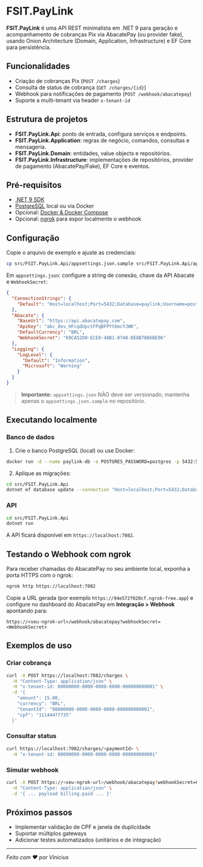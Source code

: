 # FSIT.PayLink

**FSIT.PayLink** é uma API REST minimalista em .NET 9 para geração e acompanhamento de cobranças Pix via AbacatePay (ou provider fake), usando Onion Architecture (Domain, Application, Infrastructure) e EF Core para persistência.

## Funcionalidades

* Criação de cobranças Pix (`POST /charges`)
* Consulta de status de cobrança (`GET /charges/{id}`)
* Webhook para notificações de pagamento (`POST /webhook/abacatepay`)
* Suporte a multi-tenant via header `x-tenant-id`

## Estrutura de projetos

* **FSIT.PayLink.Api**: ponto de entrada, configura serviços e endpoints.
* **FSIT.PayLink.Application**: regras de negócio, comandos, consultas e mensageria.
* **FSIT.PayLink.Domain**: entidades, value objects e repositórios.
* **FSIT.PayLink.Infrastructure**: implementações de repositórios, provider de pagamento (AbacatePay/Fake), EF Core e eventos.

## Pré-requisitos

* [.NET 9 SDK](https://dotnet.microsoft.com/download)
* [PostgreSQL](https://www.postgresql.org/download/) local ou via Docker
* Opcional: [Docker & Docker Compose](https://docs.docker.com/compose/)
* Opcional: [ngrok](https://ngrok.com/) para expor localmente o webhook

## Configuração

Copie o arquivo de exemplo e ajuste as credenciais:

```bash
cp src/FSIT.PayLink.Api/appsettings.json.sample src/FSIT.PayLink.Api/appsettings.json
```

Em `appsettings.json`: configure a string de conexão, chave da API Abacate e `WebhookSecret`:

```json
{
  "ConnectionStrings": {
    "Default": "Host=localhost;Port=5432;Database=paylink;Username=postgres;Password=postgres"
  },
  "Abacate": {
    "BaseUrl": "https://api.abacatepay.com",
    "ApiKey": "abc_dev_HFcqdUpctFPqBFPYt6mcYJWK",
    "DefaultCurrency": "BRL",
    "WebhookSecret": "69CA52D0-ECE8-48B1-8748-DE8B7B86BE96"
  },
  "Logging": {
    "LogLevel": {
      "Default": "Information",
      "Microsoft": "Warning"
    }
  }
}
```

> **Importante:** `appsettings.json` NÃO deve ser versionado; mantenha apenas o `appsettings.json.sample` no repositório.

## Executando localmente

### Banco de dados

1. Crie o banco PostgreSQL (local) ou use Docker:

```bash
docker run -d --name paylink-db -e POSTGRES_PASSWORD=postgres -p 5432:5432 postgres:16
```

2. Aplique as migrações:

```bash
cd src/FSIT.PayLink.Api
dotnet ef database update --connection "Host=localhost;Port=5432;Database=paylink;Username=postgres;Password=postgres"
```

### API

```bash
cd src/FSIT.PayLink.Api
dotnet run
```

A API ficará disponível em `https://localhost:7082`.

## Testando o Webhook com ngrok

Para receber chamadas do AbacatePay no seu ambiente local, exponha a porta HTTPS com o ngrok:

```bash
ngrok http https://localhost:7082
```

Copie a URL gerada (por exemplo `https://94e572f020cf.ngrok-free.app`) e configure no dashboard do AbacatePay em **Integração > Webhook** apontando para:

```
https://<seu-ngrok-url>/webhook/abacatepay?webhookSecret=<WebhookSecret>
```

## Exemplos de uso

### Criar cobrança

```bash
curl -X POST https://localhost:7082/charges \
  -H "Content-Type: application/json" \
  -H "x-tenant-id: 00000000-0000-0000-0000-000000000001" \
  -d '{
    "amount": 15.00,
    "currency": "BRL",
    "tenantId": "00000000-0000-0000-0000-000000000001",
    "cpf": "11144477735"
  }'
```

### Consultar status

```bash
curl https://localhost:7082/charges/<paymentId> \
  -H "x-tenant-id: 00000000-0000-0000-0000-000000000001"
```

### Simular webhook

```bash
curl -X POST https://<seu-ngrok-url>/webhook/abacatepay?webhookSecret=69CA52D0-ECE8-48B1-8748-DE8B7B86BE96 \
  -H "Content-Type: application/json" \
  -d '{ ... payload billing.paid ... }'
```

## Próximos passos

* Implementar validação de CPF e janela de duplicidade
* Suportar múltiplos gateways
* Adicionar testes automatizados (unitários e de integração)

---

*Feito com ♥ por Vinicius*
